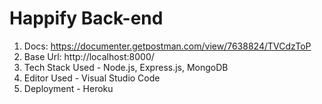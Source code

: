 # Happify Back-end

1. Docs: https://documenter.getpostman.com/view/7638824/TVCdzToP
2. Base Url: http://localhost:8000/
3. Tech Stack Used - Node.js, Express.js, MongoDB
4. Editor Used - Visual Studio Code
5. Deployment - Heroku
